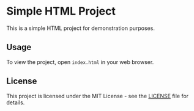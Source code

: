 # Simple HTML Project

This is a simple HTML project for demonstration purposes.

## Usage

To view the project, open `index.html` in your web browser.

## License

This project is licensed under the MIT License - see the [LICENSE](LICENSE) file for details.